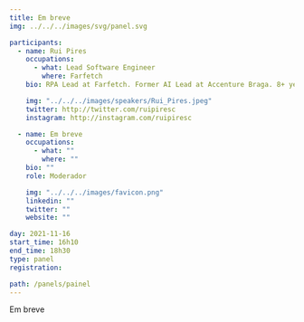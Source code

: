 ```yaml
---
title: Em breve
img: ../../../images/svg/panel.svg

participants:
  - name: Rui Pires
    occupations:
      - what: Lead Software Engineer
        where: Farfetch
    bio: RPA Lead at Farfetch. Former AI Lead at Accenture Braga. 8+ years of Software Development in AI related projects (Chatbots, NLP, OCR, ASR and RPA).

    img: "../../../images/speakers/Rui_Pires.jpeg"
    twitter: http://twitter.com/ruipiresc
    instagram: http://instagram.com/ruipiresc

  - name: Em breve
    occupations:
      - what: ""
        where: ""
    bio: ""
    role: Moderador

    img: "../../../images/favicon.png"
    linkedin: ""
    twitter: ""
    website: ""

day: 2021-11-16
start_time: 16h10
end_time: 18h30
type: panel
registration:

path: /panels/painel
---
```


Em breve
